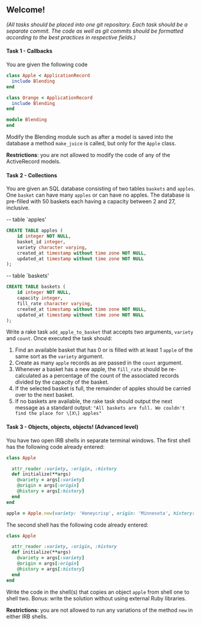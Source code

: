 ## Welcome!

*(All tasks should be placed into one git repository. Each task should be a separate commit. The code as well as git commits should be formatted according to the best practices in respective fields.)*

#### Task 1 - Callbacks
You are given the following code
```ruby
class Apple < ApplicationRecord
  include Blending
end
```


```ruby
class Orange < ApplicationRecord
  include Blending
end
```


```ruby
module Blending
end
```


Modify the Blending module such as after a model is saved into the database a method `make_juice` is called, but only for the `Apple` class.

**Restrictions**: you are not allowed to modify the code of any of the ActiveRecord models.

#### Task 2 - Collections
You are given an SQL database consisting of two tables `baskets` and `apples`. One `basket` can have many `apples` or can have no apples. The database is pre-filled with 50 baskets each having a capacity between 2 and 27, inclusive.

-- table \`apples'
```sql
CREATE TABLE apples (
    id integer NOT NULL,
    basket_id integer,
    variety character varying,
    created_at timestamp without time zone NOT NULL,
    updated_at timestamp without time zone NOT NULL
);
```


-- table \`baskets'
```sql
CREATE TABLE baskets (
    id integer NOT NULL,
    capacity integer,
    fill_rate character varying,
    created_at timestamp without time zone NOT NULL,
    updated_at timestamp without time zone NOT NULL
);
```


Write a rake task `add_apple_to_basket` that accepts two arguments, `variety` and `count`. Once executed the task should:
1. Find an available basket that has 0 or is filled with at least 1 `apple` of the same sort as the `variety` argument.
2. Create as many `apple` records as are passed in the `count` argument.
3. Whenever a basket has a new apple, the `fill_rate` should be re-calculated as a percentage of the count of the associated records divided by the capacity of the basket.
4. If the selected basket is full, the remainder of apples should be carried over to the next basket.
5. If no baskets are available, the rake task should output the next message as a standard output: `"All baskets are full. We couldn't find the place for \[X\] apples"`

#### Task 3 - Objects, objects, objects! (Advanced level)
You have two open IRB shells in separate terminal windows.
The first shell has the following code already entered:
```ruby
class Apple

  attr_reader :variety, :origin, :history
  def initialize(**args)
    @variety = args[:variety]
    @origin = args[:origin]
    @history = args[:history]
  end
end

apple = Apple.new(variety: 'Honeycrisp', origin: 'Minnesota', history: 'Introduction to Market: 1991')
```


The second shell has the following code already entered:
```ruby
class Apple

  attr_reader :variety, :origin, :history
  def initialize(**args)
    @variety = args[:variety]
    @origin = args[:origin]
    @history = args[:history]
  end
end
```
Write the code in the shell(s) that copies an object `apple` from shell one to shell two.
Bonus: write the solution without using external Ruby libraries.

**Restrictions**: you are not allowed to run any variations of the method `new` in either IRB shells.
